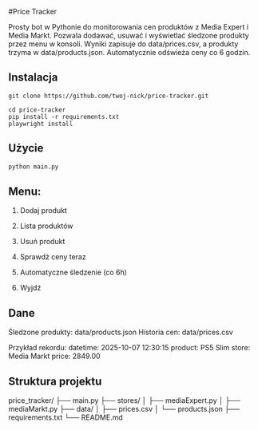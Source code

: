 #Price Tracker

Prosty bot w Pythonie do monitorowania cen produktów z Media Expert i Media Markt.
Pozwala dodawać, usuwać i wyświetlać śledzone produkty przez menu w konsoli.
Wyniki zapisuje do data/prices.csv, a produkty trzyma w data/products.json.
Automatycznie odświeża ceny co 6 godzin.

## Instalacja

```
git clone https://github.com/twoj-nick/price-tracker.git

cd price-tracker
pip install -r requirements.txt
playwright install
```
## Użycie

```bash
python main.py
```
## Menu:

1. Dodaj produkt

3. Lista produktów

5. Usuń produkt

7. Sprawdź ceny teraz

9. Automatyczne śledzenie (co 6h)

11. Wyjdź

## Dane

Śledzone produkty: data/products.json
Historia cen: data/prices.csv

Przykład rekordu:
datetime: 2025-10-07 12:30:15
product: PS5 Slim
store: Media Markt
price: 2849.00

## Struktura projektu

price_tracker/
├── main.py
├── stores/
│ ├── mediaExpert.py
│ ├── mediaMarkt.py
├── data/
│ ├── prices.csv
│ └── products.json
├── requirements.txt
└── README.md
